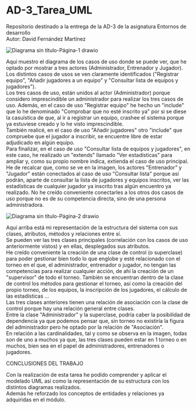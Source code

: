 # AD-3_Tarea_UML
Repositorio destinado a la entrega de la AD-3 de la asignatura Entornos de desarrollo
<br>
Autor: David Fernández Martínez


![Diagrama sin título-Página-1 drawio](https://github.com/user-attachments/assets/658699dd-bd4c-45b7-8a25-8fe7871657e0)

Aquí muestro el diagrama de los casos de uso donde se puede ver, que he optado por mostrar a tres actores (Administrador, Entrenador y Jugador).
<br>
Los distintos casos de usos se ven claramente identificados ("Registrar equipo", "Añadir jugadores a un equipo" y "Consultar lista de equipos y jugadores").
<br>
Los tres casos de uso, están unidos al actor (Administrador) porque considero imprescindible un administrador para realizar los tres casos de uso.
Además, en el caso de uso "Registrar equipo" he hecho un "include" que lo he denominado "Comprobar que no esté inscrito ya" por si se diese la casuística de que, al ir a registrar un equipo, crashee el sistema porque ya estuviese creado y lo he visto imprescindible.
<br>
También realicé, en el caso de uso "Añadir jugadores" otro "include" que compruebe que el jugador a inscribir, se encuentre libre de estar adjudicado en algún equipo.
<br>
Para finalizar, en el caso de uso "Consultar lista de equipos y jugadores", en este caso, he realizado un "extends" llamado "Ver estadísticas" para ampliar y, como su propio nombre indica, extienda el caso de uso principal. 
<br>
He de recalcar que, como se ve en la imagen, los actores "Entrenador" y "Jugador" están conectados al caso de uso "Consultar lista" porque así podrán, aparte de consultar la lista de jugadores y equipos inscritos, ver las estadísticas de cualquier jugador ya inscrito tras algún encuentro ya realizado. No he creído conveniente conectarles a los otros dos casos de uso porque no es de su competencia directa, sino de una persona administradora.




![Diagrama sin título-Página-2 drawio](https://github.com/user-attachments/assets/f486f80a-73b3-4527-97d5-02ad909ab1ec)



Aquí arriba está mi representación de la estructura del sistema con sus clases, atributos, métodos y relaciones entre sí.
<br>
Se pueden ver las tres clases principales (correlación con los casos de uso anteriormente vistos) y en ellas, desplegados sus atributos.
<br>
He creído conveniente la creación de una clase de control (o superclase) para poder gestionar bien todo lo que englobe y esté relacionado con el torneo en el que, el administrador, entrenador o jugador, no tengan las competencias para realizar cualquier acción, de ahí la creación de un "supervisor" de todo el torneo. También se encuentran dentro de la clase de control los métodos para gestionar el torneo, así como la creación del propio torneo, de los equipos, la inscripción de los jugadores, el cálculo de las estadísticas ...
<br>
Las tres clases anteriores tienen una relación de asociación con la clase de control porque hay una relación general entre clases. 
<br>
Entre la clase "Administrador" y la superclase, podría caber la posibilidad de dependencia ya que podemos pensar que, sin torneo no existiría la figura del administrador pero he optado por la relación de "Asociación".
<br>
En relación a las cardinalidades, tal y como se observa en la imagen, todas son de uno a muchos ya que, las tres clases pueden estar en 1 torneo o en muchos, bien sea en el papel de administradores, entrenadores o jugadores.


CONCLUSIONES DEL TRABAJO

Con la realización de esta tarea he podido comprender y aplicar el modelado UML así como la representación de su estructura con los distintos diagramas realizados.
<br>
Además he reforzado los conceptos de entidades y relaciones ya adquiridas en el módulo.
